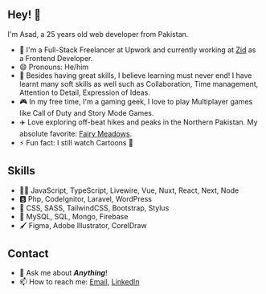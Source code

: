## Hey! 👋
I'm Asad, a 25 years old web developer from Pakistan.

- 🌱 I'm a Full-Stack Freelancer at Upwork and currently working at [Zid](https://github.com/zidsa) as a Frontend Developer.
- 😄 Pronouns: He/him
- 🙅‍ Besides having great skills, I believe learning must never end! I have learnt many soft skills as well such as Collaboration, Time management, Attention to Detail, Expression of Ideas.
- 🎮 In my free time, I'm a gaming geek, I love to play Multiplayer games like Call of Duty and Story Mode Games.
- ✈️ Love exploring off-beat hikes and peaks in the Northern Pakistan. My absolute favorite: [Fairy Meadows](https://github.com/zidsa](https://www.google.com/search?gs_ssp=eJzj4tbP1TcwNLQsqjJKMWD04k1LzCyqVMhNTUzJLy8GAHPhCOE&q=fairy+meadows&rlz=1C5MACD_enPK1040PK1040&oq=fairy+med&aqs=chrome.1.69i57j46i10i433i512j0i10i512l2j46i10i175i199i512i664i665j0i10i512l4.3517j0j7&sourceid=chrome&ie=UTF-8)).
- ⚡ Fun fact: I still watch Cartoons 🥲

## Skills
- 👨‍💻 JavaScript, TypeScript, Livewire, Vue, Nuxt, React, Next, Node
- 🅱 Php, CodeIgnitor, Laravel, WordPress
- 🍥 CSS, SASS, TailwindCSS, Bootstrap, Stylus
- 🧳 MySQL, SQL, Mongo, Firebase
- 🖌️ Figma, Adobe Illustrator, CorelDraw

## Contact

- 💬 Ask me about ***Anything***!
- 📫 How to reach me: <a href="mailto:asad.haider@zid.sa">Email</a>, <a href="https://www.linkedin.com/in/asadalihaider/">LinkedIn</a>
